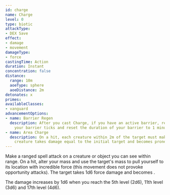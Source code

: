 ```yaml
---
id: charge
name: Charge
level: 0
type: biotic
attackType:
- DEX Save
effect:
- damage
- movement
damageType:
- force
castingTime: Action
duration: Instant
concentration: false
distance:
  range: 10m
  aoeType: sphere
  aoeDistance: 2m
detonates: x
primes: 
availableClasses:
- vanguard
advancementOptions:
- name: Barrier Regen
  description: After you cast Charge, if you have an active barrier, regain half of
    your barrier ticks and reset the duration of your barrier to 1 minute.
- name: Area Charge
  description: On a hit, each creature within 2m of the target must make a Dexterity saving throw. On a failed save, a
    creature takes damage equal to the initial target and becomes prone, or half as much damage on a successful one.
---
```

Make a ranged spell attack on a creature or object you can see within range. On a hit, alter your mass and use
the target's mass to pull yourself to its location with incredible force (this movement does not provoke opportunity attacks).
The target takes 1d6 force damage and becomes <condition id="prone">.

The damage increases by 1d6 when you reach the 5th level (2d6), 11th level (3d6) and 17th level (4d6).
